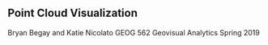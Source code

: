 ## Point Cloud Visualization
Bryan Begay and Katie Nicolato
GEOG 562 Geovisual Analytics
Spring 2019



